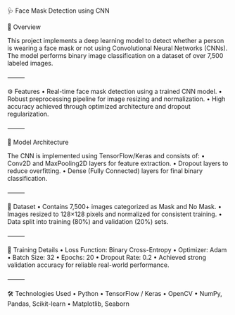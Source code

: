 🩺 Face Mask Detection using CNN

📘 Overview

This project implements a deep learning model to detect whether a person is wearing a face mask or not using Convolutional Neural Networks (CNNs). The model performs binary image classification on a dataset of over 7,500 labeled images.

⸻

⚙️ Features
	•	Real-time face mask detection using a trained CNN model.
	•	Robust preprocessing pipeline for image resizing and normalization.
	•	High accuracy achieved through optimized architecture and dropout regularization.

⸻

🧠 Model Architecture

The CNN is implemented using TensorFlow/Keras and consists of:
	•	Conv2D and MaxPooling2D layers for feature extraction.
	•	Dropout layers to reduce overfitting.
	•	Dense (Fully Connected) layers for final binary classification.

⸻

🧩 Dataset
	•	Contains 7,500+ images categorized as Mask and No Mask.
	•	Images resized to 128×128 pixels and normalized for consistent training.
	•	Data split into training (80%) and validation (20%) sets.

⸻

🚀 Training Details
	•	Loss Function: Binary Cross-Entropy
	•	Optimizer: Adam
	•	Batch Size: 32
	•	Epochs: 20
	•	Dropout Rate: 0.2
	•	Achieved strong validation accuracy for reliable real-world performance.

⸻

🛠️ Technologies Used
	•	Python
	•	TensorFlow / Keras
	•	OpenCV
	•	NumPy, Pandas, Scikit-learn
	•	Matplotlib, Seaborn
